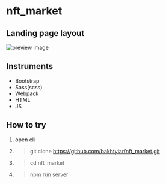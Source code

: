 # nft_market
## Landing page layout

![preview image](./github_preview.png)

## Instruments
- Bootstrap 
- Sass(scss) 
- Webpack 
- HTML
- JS

## How to try
1. open cli
2. > git clone https://github.com/bakhtyiar/nft_market.git
3. > cd nft_market
4. > npm run server